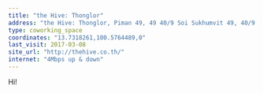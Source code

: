 ```yaml
---
title: "the Hive: Thonglor"
address: "the Hive: Thonglor, Piman 49, 49 40/9 Soi Sukhumvit 49, 40/9 Klang Alley, Khwaeng Khlong Tan Nuea, Khet Watthana, Krung Thep Maha Nakhon 10110, Thailand"
type: coworking_space
coordinates: "13.7318261,100.5764489,0"
last_visit: 2017-03-08
site_url: "http://thehive.co.th/"
internet: "4Mbps up & down"
---
```


Hi!
